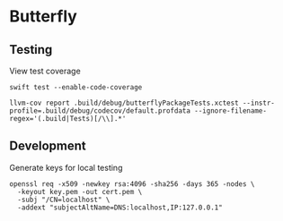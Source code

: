 # Butterfly

## Testing

View test coverage

```console
swift test --enable-code-coverage

llvm-cov report .build/debug/butterflyPackageTests.xctest --instr-profile=.build/debug/codecov/default.profdata --ignore-filename-regex='(.build|Tests)[/\\].*' 
```

## Development

Generate keys for local testing

```
openssl req -x509 -newkey rsa:4096 -sha256 -days 365 -nodes \
  -keyout key.pem -out cert.pem \
  -subj "/CN=localhost" \
  -addext "subjectAltName=DNS:localhost,IP:127.0.0.1"
```
